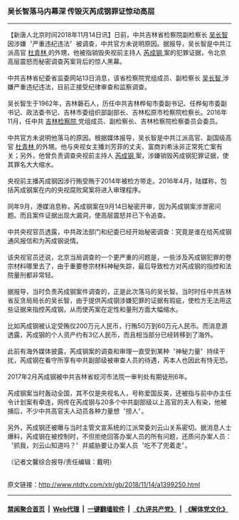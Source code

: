 ### 吴长智落马内幕深 传毁灭芮成钢罪证惊动高层
------------------------

<div class="wysiwyg">
 【新唐人北京时间2018年11月14日讯】日前，中共吉林省检察院副检察长
 <a href="http://www.ntdtv.com/xtr/gb/articlelistbytag_吴长智.html" target="_blank">
  吴长智
 </a>
 因涉嫌〝严重违纪违法〞被调查，中共官方未说明原因。据报导，吴长智是中共江派高官
 <a href="http://www.ntdtv.com/xtr/gb/articlelistbytag_杜青林.html" target="_blank">
  杜青林
 </a>
 的外甥，他被指销毁央视前主持人
 <a href="http://www.ntdtv.com/xtr/gb/articlelistbytag_芮成钢.html" target="_blank">
  芮成钢
 </a>
 案的犯罪证据，令北京高层震怒而秘密调查芮案背后的惊人黑幕。
 <br/>
 <br/>
 中共吉林省纪委省监委网站13日消息，该省检察院党组成员、副检察长
 <a href="http://www.ntdtv.com/xtr/gb/articlelistbytag_吴长智.html" target="_blank">
  吴长智
 </a>
 涉嫌严重违纪违法，目前正接受纪律审查和监察调查。
 <br/>
 <br/>
 吴长智生于1962年，吉林磐石人，历任中共吉林桦甸市委副书记、任桦甸市委副书记、政法委书记、吉林市委组织部副部长、吉林松原市检察院检察长。2016年11月，任中共
 <a href="http://www.ntdtv.com/xtr/gb/articlelistbytag_吉林检察院.html" target="_blank">
  吉林检察院
 </a>
 党组成员、副检察长、吉林检察院检察委员会委员。
 <br/>
 <br/>
 中共官方未说明他落马的原因。根据媒体报导，吴长智是中共江派高官、副国级高官
 <a href="http://www.ntdtv.com/xtr/gb/articlelistbytag_杜青林.html" target="_blank">
  杜青林
 </a>
 的外甥。他与央视女主播刘芳菲的丈夫、富商刘希泳非正常死亡案有关；另外，他曾负责调查央视前主持人
 <a href="http://www.ntdtv.com/xtr/gb/articlelistbytag_芮成钢.html" target="_blank">
  芮成钢
 </a>
 案，涉嫌销毁芮成钢犯罪证据，使其罪名大大缩水。
 <br/>
 <br/>
 央视前主播芮成钢因涉行贿受贿于2014年被检方带走。2016年4月，陆媒称，包括芮成钢案在内的央视腐败窝案将进入审理程序。
 <br/>
 <br/>
 同年9月，港媒消息称，芮成钢案在9月14日秘密开审，因为芮成钢案涉泄密问题。而且案件证据出现大漏洞，使高层震怒并已下令追查。
 <br/>
 <br/>
 中共央视官员透露，中共政法部门和纪委已经开始秘密调查：究竟是谁在给芮成钢通风报信和为芮成钢说情。
 <br/>
 <br/>
 该央视官员还说，北京当局调查的一个更严重的问题是，一些涉及芮成钢犯罪的卷宗材料哪里去了，由于重要卷宗材料神秘失踪，最后导致检方对芮成钢的指控和法院量刑都非常轻。
 <br/>
 <br/>
 据报导，当时负责芮成钢案件调查的，正是此次落马的吴长智。当时时任中共吉林省反贪局局长的吴长智，由于提供芮成钢涉嫌犯罪的证据有瑕疵，使检方无法用这些证据来指控芮成钢，从而使芮案在定性和量刑方面大幅缩水。
 <br/>
 <br/>
 比如芮成钢被认定受贿仅200万元人民币，行贿50万到60万元人民币。而消息源透露，芮成钢的个人资产约有3亿人民币，而且相当部分已经转移到了海外。
 <br/>
 <br/>
 此前有海外媒体披露，芮成钢案的调查和审理一直受到某种〝神秘力量〞持续干扰，芮成钢在看守所享有中共副部级被审查人员的待遇，芮本人也因此有恃无恐。
 <br/>
 <br/>
 2017年2月芮成钢被中共吉林省蛟河市法院一审判处有期徒刑6年。
 <br/>
 <br/>
 芮成钢案当时轰动全国，其不仅是央视名人，号称爱国反美，还被指与前中办主任令计划案有牵连，网传在芮成钢与20多个中共副部级以上高官的夫人有染，他被捕后，不少中共高官夫人动员各种力量想〝捞人〞。
 <br/>
 <br/>
 另外，芮成钢还被曝与当时主管文宣系统的江派常委刘云山关系密切。据消息人士爆料，芮成钢在被控制时，不但拒绝回答办案人员的所有问题，还质问办案人员：〝抓我，刘云山知道吗？〞并威胁要让办案人员〝吃不了兜着走〞。
 <br/>
 <br/>
 （记者文馨综合报导/责任编辑：戴明）
</div>

<br/>原文链接：http://www.ntdtv.com/xtr/gb/2018/11/14/a1399250.html


------------------------
#### [禁闻聚合首页](https://github.com/gfw-breaker/banned-news/blob/master/README.md) &nbsp;|&nbsp; [Web代理](https://github.com/gfw-breaker/open-proxy/blob/master/README.md) &nbsp;|&nbsp; [一键翻墙软件](https://github.com/gfw-breaker/nogfw/blob/master/README.md) &nbsp;|&nbsp; [《九评共产党》](https://github.com/gfw-breaker/9ping.md/blob/master/README.md#九评之一评共产党是什么) &nbsp;|&nbsp; [《解体党文化》](https://github.com/gfw-breaker/jtdwh.md/blob/master/README.md#绪论)